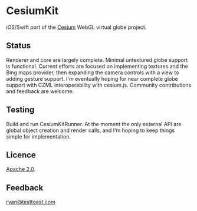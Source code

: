 CesiumKit
=========
iOS/Swift port of the [Cesium](http://cesiumjs.org) WebGL virtual globe project.

Status
------
Renderer and core are largely complete. Minimal untextured globe support is functional.
Current efforts are focused on implementing textures and the Bing maps provider, then expanding the camera controls with a view to adding gesture support.
I'm eventually hoping for near complete globe support with CZML interoperability with cesium.js.
Community contributions and feedback are welcome.

Testing
-------
Build and run CesiumKitRunner. At the moment the only external API are global object creation and render calls, and I'm hoping to keep things simple for implementation.

Licence
-------

[Apache 2.0](http://www.apache.org/licenses/LICENSE-2.0.html).

Feedback
--------
[ryan@testtoast.com](mailto:ryan@testtoast.com)
